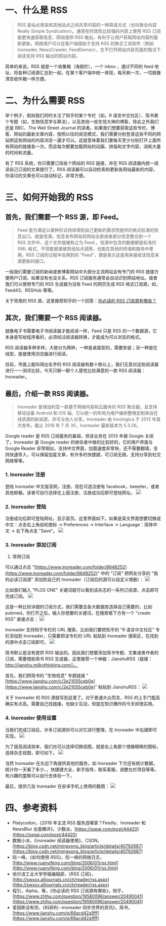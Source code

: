 # 一、什么是 RSS

> RSS 是站点用来和其他站点之间共享内容的一种简易方式（也叫聚合内容 Really Simple Syndication）。通常在时效性比较强的内容上使用 RSS 订阅能更快速获取信息，网站提供 RSS 输出，有利于让用户获取网站内容的最新更新。网络用户可以在客户端借助于支持 RSS 的聚合工具软件（例如 Inoreader, NewzCrawler, FeedDemon），在不打开网站内容页面的情况下阅读支持 RSS 输出的网站内容。

简单的来说，RSS 就是一个收集箱（海报栏），一个 inbox ，通过不同的 feed 地址，将各种订阅源汇总到一起，在某个客户端中统一体现，每天刷一次，一切就像清空收件箱一样方便。

# 二、为什么需要 RSS

举个例子，假如我们同时关注了知乎的某个专栏（如，R 语言中文社区）、简书某个专题（如，生物信息学与算法），以及其他一些生信大神的博客，除此之外我们还是 BBC、The Wall Street Journal 的读者。如果我们想要获取这些专栏、博客、网站的最新文章内容，按照以往的阅览模式，我们需要分别登录这些不同的网站把这些网站的内容浏览一遍才可以。这就意味着我们要每天至少分别打开上面所有网站的链接各一次，而且每次都要加载网站的动画、排版和文字内容，消耗大量的时间和流量。

有了 RSS 系统，你只需要订阅各个网站的 RSS 链接，并在 RSS 阅读器内统一阅读自己订阅的文章就行了。RSS 阅读器可以自动检索和更新各网站最新的内容，你读过的文章也可以自动标记，非常方便。

# 三、如何开始我的 RSS

## 首先，我们需要一个 RSS 源，即 Feed。

> Feed 是为满足以某种形式持续得到自己更新的需求而提供的格式标准的信息出口。就是信源。信息发布网站将网站全部或者部分信息整合到一个 RSS 文件中，这个文件就被称之为 Feed 。信源中包含的数据都是标准的 XML 格式，不但能直接被其他站点调用，也能在其他的终端和服务中使用。RSS 订阅的过程中会用到的 "Feed"，便是表示这是用来接收该信息来源更新的接口。

一般我们需要订阅的新闻或者博客网站中大部分主流网站会有专门的 RSS 链接方便用户订阅，如果没有也没关系，RSS 订阅服务通常会自动识别网站地址。或者我们可以使用专门的 RSS 生成器为没有 Feed 的网页生成 RSS 格式订阅源，如，Feed43、RSSHub 等等。

关于常用的 RSS 源，这里推荐知乎的一个回答：[你必读的 RSS 订阅源有哪些？](https://www.zhihu.com/question/19580096/answer/20490041)

## 其次，我们需要一个 RSS 阅读器。

就像电子书需要电子书阅读器才能阅读一样，Feed 只是 RSS 的一个数据源，它本身是写给程序看的，必须经过阅读器转换，才能成为可以浏览的格式。

RSS 阅读器多种多样，大致分为两种，一种是桌面型的，需要安装；另一种是在线型，直接使用浏览器进行阅读。

目前，市面上能叫得出名字的 RSS 阅读器有数十款以上，我们无意对这些阅读器进行一一测评比较，今天只聊一聊个人感觉比较满意的一款 RSS 阅读器：Inoreader。

## 最后，介绍一款 RSS 阅读器。

> Inoreader 是保加利亚一款基于网络内容和云服务的 RSS 聚合器，且支持移动设备 Android 和 iOS 端。它以统一的布局为用户编排整理定制来自在线资源的新闻源，并可与他人分享。Inoreader 由 Innologica 于 2013 年首次发布。截止 2018 年 7 月 30，Inoreader 最新版本为 5.3.26。

Google reader 是 RSS 订阅服务的鼻祖，但该业务在 2013 年被 Google 关闭了。Inoreader 是 Google reader 的继任者中做的比较好的，它的用户界面与 Google Reader 非常相似，支持中文界面，加载速度非常快，还不需要翻墙，支持快速导入，可以保留加星文章，有许多的快捷键，可订阅无限，支持分享到社交网络等等。

### 1. Inoreader 注册

登陆 Inoreader 中文版官网，注册，现在可选注册有 facebook，tweeiter，或者其他邮箱。读者可自行选择在上面注册，注册成功后即可登陆网址。
![](https://shub-1251708715.cos.ap-guangzhou.myqcloud.com/elog-docs-images/Fp7oA1iRTarIuLCHfpUD9r4ZkMzg.png)

### 2. Inoreader 登陆

注册成功后即可登陆网址，显示首页。这里界面如下。如果是英文界面想要切换成中文：点击右上角齿轮图标 → Preferences → Interface → Language：简体中文 → 右下角点击 "Save"。
![](https://shub-1251708715.cos.ap-guangzhou.myqcloud.com/elog-docs-images/FuuzwZmZUZ05xVEij427Hjz0L8qv.png)

### 3. Inoreader 添加订阅

1. 常用订阅

可以通过点击 "[https://www.inoreader.com/folder/8648252](https://www.inoreader.com/folder/8648252)" 中的 "订阅" 把网友分享的 "我的必读订阅源" 添加到自己的 Inoreader（订阅后的源可以自定义增删）：
![](https://shub-1251708715.cos.ap-guangzhou.myqcloud.com/elog-docs-images/FojYPZewaCzWERChr2qtJ7GLDoJx.png)

比如我们输入 "PLOS ONE" 关键词就可以看到该杂志的一系列订阅源，点击即可完成订阅。
![](https://shub-1251708715.cos.ap-guangzhou.myqcloud.com/elog-docs-images/Fmi8KUPu6Ce55eaSkEgRIr_2Pe5M.png)

这是一种比较详细的订阅方式，我们需要去各大数据库选择自己需要的，比如 pubmed，你打开之后，输入你想要的关键词，在搜索框下方有一个 "create RSS" 直接点击：
![](https://shub-1251708715.cos.ap-guangzhou.myqcloud.com/elog-docs-images/FgGVlLvVLWNm9_DvUMkmJ2EkHo-R.png)

Inoreader 支持知乎专栏的 URL 搜索，比如我们要把知乎的 "R 语言中文社区" 专栏添加到 Inoreader，只需要把该专栏的 URL 粘贴到 Inoreader 搜索区，在找到的源中点击订阅即可。
![](https://shub-1251708715.cos.ap-guangzhou.myqcloud.com/elog-docs-images/FoTZAKYBkQBf1l_VuIGgNt3z8VYZ.png)

简书默认是没有提供 RSS 输出的。因此我们想要添加简书专题、文集或者作者的订阅，需要借助简书 RSS 生成器，这里推荐一个神器：JianshuRSS（链接：http://jianshu.milkythinking.com/）。

首先，我们把简书的 "生物信息" 专题链接 "[https://www.jianshu.com/c/2e21055ceb0e](https://www.jianshu.com/c/2e21055ceb0e)" 粘贴到 JianshuRSS：
![](https://shub-1251708715.cos.ap-guangzhou.myqcloud.com/elog-docs-images/Fj513Pf-Nt9OAqFQpe42Rshft9Ed.png)

关于 Inoreader 的 RSS 源就写到这里了。对于普通大众而言，RSS 的上手门槛高确实有点高，需要自己找链接，也缺少互动，但是在知识爆炸的今天却很实用。

### 4. Inoreader 使用设置

当我们完成订阅后，许多订阅源你可以对它进行整理，在 Inoreader 中右键即可实现。
![](https://shub-1251708715.cos.ap-guangzhou.myqcloud.com/elog-docs-images/Ft4Mf4V_RXsLc3qOw3-wqyAeLeCp.png)

为了提高阅读效率，我们也可以选择切换视图。就是右上角那个很像眼睛的图标，选择杂志视图，即可如下。
![](https://shub-1251708715.cos.ap-guangzhou.myqcloud.com/elog-docs-images/FlZ14yPuIw4d1JN5m74FwacGLq63.png)

当然 Inoreader 在左边下角提供其他的服务，如 Inoreader 下方还有统计数据，统计你一天看了多少，，快捷键大全，新手指导，联系客服，调整左栏项目等等。有兴趣的童鞋可以自行去体验一下。

最后，提供几张 Inoreader 在安卓手机上使用的截图：
![](https://shub-1251708715.cos.ap-guangzhou.myqcloud.com/elog-docs-images/FjzyUDFZ6rxhOEgbgCzNq791m26g.jpeg)

# 四、参考资料

- Platycodon，《2018 年主流 RSS 服务选哪家？Feedly、Inoreader 和 NewsBlur 全面横评》，少数派，[https://sspai.com/post/44420](https://sspai.com/post/44420)
- 数据小冰，《inoreader 阅读器使用》，CSDN，[https://blog.csdn.net/mingyong_blog/article/details/40792687](https://blog.csdn.net/mingyong_blog/article/details/40792687)
- 阮一峰，《如何使用 RSS》，阮一峰的网络日志，[http://www.ruanyifeng.com/blog/2006/01/rss.html](http://www.ruanyifeng.com/blog/2006/01/rss.html)
- 哈尔滨工业大学学报编辑部，《RSS 订阅》，[http://swxxx.alljournals.cn/ch/reader/rss.aspx](http://swxxx.alljournals.cn/ch/reader/rss.aspx)
- 程引，Alpha，等，《你必读的 RSS 订阅源有哪些》，知乎，[https://www.zhihu.com/question/19580096/answer/20490041](https://www.zhihu.com/question/19580096/answer/20490041)
- 爱因斯没有坦，《科研利--inoreader 同步世界的资讯》，简书，[https://www.jianshu.com/p/66acd42a1fff](https://www.jianshu.com/p/66acd42a1fff)
